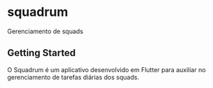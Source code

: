 # squadrum

Gerenciamento de squads

## Getting Started

O Squadrum é um aplicativo desenvolvido em Flutter para auxiliar no gerenciamento de tarefas diárias dos squads.

